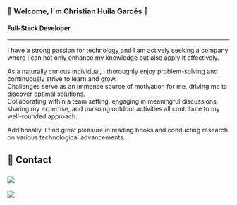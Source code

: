 ###  👋 Welcome, I´m Christian Huila Garcés &#x1f30c;
  #### Full-Stack Developer
------------

> 
<p> 
I have a strong passion for technology and I am actively seeking a company where I can not only enhance my knowledge but also apply it effectively.
</p> 
<p> 
As a naturally curious individual, I thoroughly enjoy problem-solving and continuously strive to learn and grow.<br> 
Challenges serve as an immense source of motivation for me, driving me to discover optimal solutions.<br>
Collaborating within a team setting, engaging in meaningful discussions, sharing my expertise, and pursuing outdoor activities all contribute to my well-rounded approach.
</p> 
<p> 
Additionally, I find great pleasure in reading books and conducting research on various technological advancements.
</p> 

💙 <strong>Contact</strong>  
<a href="https://www.linkedin.com/in/christian-camilo-huila-garces/" target="_blank"> <br>
<img src="https://img.shields.io/badge/-LinkedIn-%230077B5?style=for-the-badge&logo=linkedin&logoColor=white" target="_blank"></a>
------------

> 
<img src="https://komarev.com/ghpvc/?username=ChrisHuila&style=for-the-badge">
<!--
**ChrisHuila/ChrisHuila** is a ✨ _special_ ✨ repository because its `README.md` (this file) appears on your GitHub profile.

Here are some ideas to get you started:

- 🔭 I’m currently working on ...
- 🌱 I’m currently learning ...
- 👯 I’m looking to collaborate on ...
- 🤔 I’m looking for help with ...
- 💬 Ask me about ...
- 📫 How to reach me: ...
- 😄 Pronouns: ...
- ⚡ Fun fact: ...
-->
